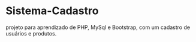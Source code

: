 # Sistema-Cadastro
projeto para aprendizado de PHP, MySql e Bootstrap, com um cadastro de usuários e produtos.
